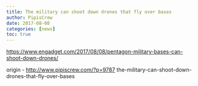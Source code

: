 ```yaml
---
title: The military can shoot down drones that fly over bases
author: PipisCrew
date: 2017-08-08
categories: [news]
toc: true
---
```


https://www.engadget.com/2017/08/08/pentagon-military-bases-can-shoot-down-drones/

origin - http://www.pipiscrew.com/?p=9787 the-military-can-shoot-down-drones-that-fly-over-bases